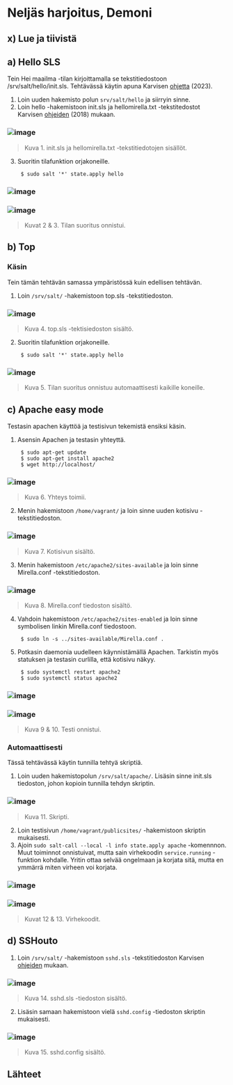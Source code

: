# Neljäs harjoitus, Demoni
## x) Lue ja tiivistä
## a) Hello SLS
Tein Hei maailma -tilan kirjoittamalla se tekstitiedostoon /srv/salt/hello/init.sls. Tehtävässä käytin apuna Karvisen [ohjetta](https://terokarvinen.com/2023/salt-vagrant/#infra-as-code---your-wishes-as-a-text-file) (2023).
1. Loin uuden hakemisto polun `srv/salt/hello` ja siirryin sinne.
2. Loin hello -hakemistoon init.sls ja hellomirella.txt -tekstitedostot Karvisen [ohjeiden](https://terokarvinen.com/2018/04/03/pkg-file-service-control-daemons-with-salt-change-ssh-server-port/?fromSearch=karvinen%20salt%20ssh) (2018) mukaan.
### ![image](https://github.com/Lambizzzz/infra-as-code/assets/148875838/240874dc-0f85-4778-be32-4e590963652d)

> Kuva 1. init.sls ja hellomirella.txt -tekstitiedotojen sisällöt.

3. Suoritin tilafunktion orjakoneille.

        $ sudo salt '*' state.apply hello
### ![image](https://github.com/Lambizzzz/infra-as-code/assets/148875838/e6e66d00-bcf1-49f7-836d-6b622850eac5)
### ![image](https://github.com/Lambizzzz/infra-as-code/assets/148875838/7b4a037f-ebae-4975-be21-9947bcba6e6c)

> Kuvat 2 & 3. Tilan suoritus onnistui.

## b) Top
### Käsin
Tein tämän tehtävän samassa ympäristössä kuin edellisen tehtävän. 
1. Loin `/srv/salt/` -hakemistoon top.sls -tekstitiedoston.
### ![image](https://github.com/Lambizzzz/infra-as-code/assets/148875838/b9004335-2817-4741-935e-d5351444673d)

> Kuva 4. top.sls -tektisiedoston sisältö.

2. Suoritin tilafunktion orjakoneille.

        $ sudo salt '*' state.apply hello
### ![image](https://github.com/Lambizzzz/infra-as-code/assets/148875838/c6c8a74f-19d2-4e92-b4fb-1d8b3707a14e)

> Kuva 5. Tilan suoritus onnistuu automaattisesti kaikille koneille.
## c) Apache easy mode
Testasin apachen käyttöä ja testisivun tekemistä ensiksi käsin.
1. Asensin Apachen ja testasin yhteyttä.

        $ sudo apt-get update
        $ sudo apt-get install apache2
        $ wget http://localhost/
### ![image](https://github.com/Lambizzzz/infra-as-code/assets/148875838/0e28bcae-b145-4bf0-853f-a4ca75f4065c)

> Kuva 6. Yhteys toimii.

2. Menin hakemistoon `/home/vagrant/` ja loin sinne uuden kotisivu -tekstitiedoston.
### ![image](https://github.com/Lambizzzz/infra-as-code/assets/148875838/92ce6f91-8e63-4fe8-8715-48ca713c7ff9)

> Kuva 7. Kotisivun sisältö.

3. Menin hakemistoon `/etc/apache2/sites-available` ja loin sinne Mirella.conf -tekstitiedoston. 
### ![image](https://github.com/Lambizzzz/infra-as-code/assets/148875838/5c12c482-a31b-493c-8c36-5296515c045a)

> Kuva 8. Mirella.conf tiedoston sisältö.

4. Vahdoin hakemistoon `/etc/apache2/sites-enabled` ja loin sinne symbolisen linkin Mirella.conf tiedostoon.
   
        $ sudo ln -s ../sites-available/Mirella.conf .
5. Potkasin daemonia uudelleen käynnistämällä Apachen. Tarkistin myös statuksen ja testasin curlilla, että kotisivu näkyy. 

        $ sudo systemctl restart apache2
        $ sudo systemctl status apache2
### ![image](https://github.com/Lambizzzz/infra-as-code/assets/148875838/39b31db1-8785-4420-abc2-343a722bbc4d)
### ![image](https://github.com/Lambizzzz/infra-as-code/assets/148875838/1c05bed0-85bd-486d-95fc-a7b07eef840c)

> Kuva 9 & 10. Testi onnistui.
### Automaattisesti
Tässä tehtävässä käytin tunnilla tehtyä skriptiä. 
1. Loin uuden hakemistopolun `/srv/salt/apache/`. Lisäsin sinne init.sls tiedoston, johon kopioin tunnilla tehdyn skriptin.
### ![image](https://github.com/Lambizzzz/infra-as-code/assets/148875838/7f0a9844-4549-4a9a-979e-480cb6b61ffc)

> Kuva 11. Skripti.

2. Loin testisivun `/home/vagrant/publicsites/` -hakemistoon skriptin mukaisesti.
3. Ajoin `sudo salt-call --local -l info state.apply apache` -komennnon. Muut toiminnot onnistuivat, mutta sain virhekoodin `service.running` -funktion kohdalle. Yritin ottaa selvää ongelmaan ja korjata sitä, mutta en ymmärrä miten virheen voi korjata.

### ![image](https://github.com/Lambizzzz/infra-as-code/assets/148875838/e2c5e91b-8d74-475c-bf78-dfbc4befab55)
### ![image](https://github.com/Lambizzzz/infra-as-code/assets/148875838/99c78983-6c45-473a-8f1e-e463f7c82672)

> Kuvat 12 & 13. Virhekoodit.

## d) SSHouto
1. Loin `/srv/salt/` -hakemistoon `sshd.sls` -tekstitiedoston Karvisen [ohjeiden](https://terokarvinen.com/2018/04/03/pkg-file-service-control-daemons-with-salt-change-ssh-server-port/?fromSearch=karvinen%20salt%20ssh) mukaan.
### ![image](https://github.com/Lambizzzz/infra-as-code/assets/148875838/52016cd8-3928-48bc-8be3-d0d6082c7a57)

> Kuva 14. sshd.sls -tiedoston sisältö.

2. Lisäsin samaan hakemistoon vielä `sshd.config` -tiedoston skriptin mukaisesti.
### ![image](https://github.com/Lambizzzz/infra-as-code/assets/148875838/501b3675-8c13-4add-8ffe-d67c08f7f289)

> Kuva 15. sshd.config sisältö.


## Lähteet
